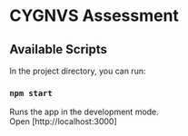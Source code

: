 # CYGNVS Assessment
## Available Scripts

In the project directory, you can run:


### `npm start`
Runs the app in the development mode.\
Open [http://localhost:3000]
